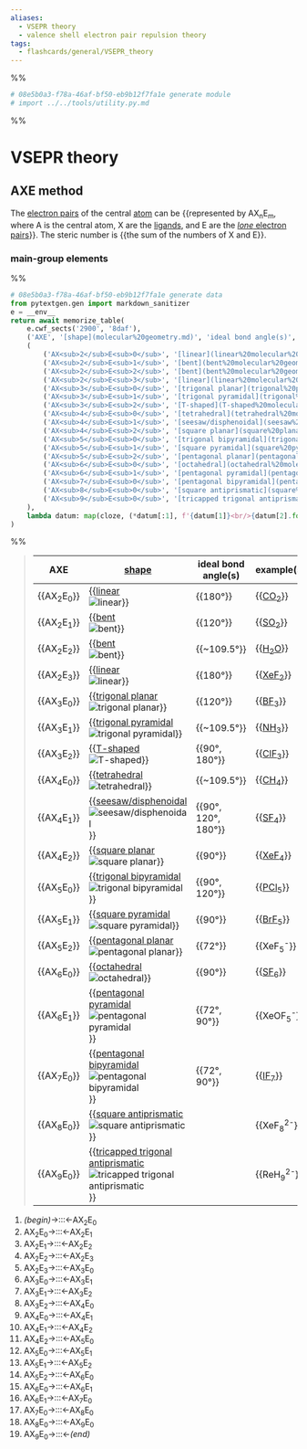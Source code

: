 ```yaml
---
aliases:
  - VSEPR theory
  - valence shell electron pair repulsion theory
tags:
  - flashcards/general/VSEPR_theory
---
```


%%
```Python
# 08e5b0a3-f78a-46af-bf50-eb9b12f7fa1e generate module
# import ../../tools/utility.py.md
```
%%

# VSEPR theory

## AXE method

The [electron pairs](electron%20pair.md) of the central [atom](atom.md) can be {{represented by AX<sub>n</sub>E<sub>m</sub>, where A is the central atom, X are the [ligands](ligand.md), and E are the [_lone_ electron pairs](lone%20pair.md)}}. The steric number is {{the sum of the numbers of X and E}}. <!--SR:!2023-10-24,139,270!2024-04-13,291,330-->

### main-group elements

%%
```Python
# 08e5b0a3-f78a-46af-bf50-eb9b12f7fa1e generate data
from pytextgen.gen import markdown_sanitizer
e = __env__
return await memorize_table(
	e.cwf_sects('2900', '8daf'),
	('AXE', '[shape](molecular%20geometry.md)', 'ideal bond angle(s)', 'example(s)',),
	(
		('AX<sub>2</sub>E<sub>0</sub>', '[linear](linear%20molecular%20geometry.md)', '![{}](../archives/Wikimedia%20Commons/AX2E0-3D-balls.png)', '180°', '[CO<sub>2</sub>](carbon%20dioxide.md)',),
		('AX<sub>2</sub>E<sub>1</sub>', '[bent](bent%20molecular%20geometry.md)', '![{}](../archives/Wikimedia%20Commons/AX2E1-3D-balls.png)', '120°', '[SO<sub>2</sub>](sulfur%20dioxide.md)'),
		('AX<sub>2</sub>E<sub>2</sub>', '[bent](bent%20molecular%20geometry.md)', '![{}](../archives/Wikimedia%20Commons/AX2E2-3D-balls.png)', '~109.5°', '[H<sub>2</sub>O](water.md)'),
		('AX<sub>2</sub>E<sub>3</sub>', '[linear](linear%20molecular%20geometry.md)', '![{}](../archives/Wikimedia%20Commons/AX2E3-3D-balls.png)', '180°', '[XeF<sub>2</sub>](xenon%20difluoride.md)'),
		('AX<sub>3</sub>E<sub>0</sub>', '[trigonal planar](trigonal%20planar%20molecular%20geometry.md)', '![{}](../archives/Wikimedia%20Commons/AX3E0-3D-balls.png)', '120°', '[BF<sub>3</sub>](boron%20trifluoride.md)'),
		('AX<sub>3</sub>E<sub>1</sub>', '[trigonal pyramidal](trigonal%20pyramidal%20molecular%20geometry.md)', '![{}](../archives/Wikimedia%20Commons/AX3E1-3D-balls.png)', '~109.5°', '[NH<sub>3</sub>](ammonia.md)'),
		('AX<sub>3</sub>E<sub>2</sub>', '[T-shaped](T-shaped%20molecular%20geometry.md)', '![{}](../archives/Wikimedia%20Commons/AX3E2-3D-balls.png)', '90°, 180°', '[ClF<sub>3</sub>](chlorine%20trifluoride.md)'),
		('AX<sub>4</sub>E<sub>0</sub>', '[tetrahedral](tetrahedral%20molecular%20geometry.md)', '![{}](../archives/Wikimedia%20Commons/AX4E0-3D-balls.png)', '~109.5°', '[CH<sub>4</sub>](methane.md)'),
		('AX<sub>4</sub>E<sub>1</sub>', '[seesaw/disphenoidal](seesaw%20molecular%20geometry.md)', '![{}](../archives/Wikimedia%20Commons/AX4E1-3D-balls.png)', '90°, 120°, 180°', '[SF<sub>4</sub>](sulfur%20tetrafluoride.md)'),
		('AX<sub>4</sub>E<sub>2</sub>', '[square planar](square%20planar%20molecular%20geometry.md)', '![{}](../archives/Wikimedia%20Commons/AX4E2-3D-balls.png)', '90°', '[XeF<sub>4</sub>](xenon%20tetrafluoride.md)'),
		('AX<sub>5</sub>E<sub>0</sub>', '[trigonal bipyramidal](trigonal%20bipyramidal%20molecular%20geometry.md)', '![{}](../archives/Wikimedia%20Commons/Trigonal-bipyramidal-3D-balls.png)', '90°, 120°', '[PCl<sub>5</sub>](phosphorous%20pentachloride.md)'),
		('AX<sub>5</sub>E<sub>1</sub>', '[square pyramidal](square%20pyramidal%20molecular%20geometry.md)', '![{}](../archives/Wikimedia%20Commons/AX5E1-3D-balls.png)', '90°', '[BrF<sub>5</sub>](bromine%20pentafluoride.md)'),
		('AX<sub>5</sub>E<sub>2</sub>', '[pentagonal planar](pentagonal%20planar%20molecular%20geometry.md)', '![{}](../archives/Wikimedia%20Commons/AX5E2-3D-balls.png)', '72°', 'XeF<sub>5</sub><sup>-</sup>'),
		('AX<sub>6</sub>E<sub>0</sub>', '[octahedral](octahedral%20molecular%20geometry.md)', '![{}](../archives/Wikimedia%20Commons/AX6E0-3D-balls.png)', '90°', '[SF<sub>6</sub>](sulfur%20hexafluoride.md)'),
		('AX<sub>6</sub>E<sub>1</sub>', '[pentagonal pyramidal](pentagonal%20pyramidal%20molecular%20geometry.md)', '![{}](../archives/Wikimedia%20Commons/AX6E1-3D-balls.png)', '72°, 90°', 'XeOF<sub>5</sub><sup>-</sup>'),
		('AX<sub>7</sub>E<sub>0</sub>', '[pentagonal bipyramidal](pentagonal%20bipyramidal%20molecular%20geometry.md)', '![{}](../archives/Wikimedia%20Commons/AX7E0-3D-balls.png)', '72°, 90°', '[IF<sub>7</sub>](iodine%20heptafluoride.md)'),
		('AX<sub>8</sub>E<sub>0</sub>', '[square antiprismatic](square%20antiprismatic%20molecular%20geometry.md)', '![{}](../archives/Wikimedia%20Commons/AX8E0-3D-balls.png)', '', 'XeF<sub>8</sub><sup>2-</sup>'),
		('AX<sub>9</sub>E<sub>0</sub>', '[tricapped trigonal antiprismatic](tricapped%20trigonal%20antiprismatic%20molecular%20geometry.md)', '![{}](../archives/Wikimedia%20Commons/AX9E0-3D-balls.png)', '', 'ReH<sub>9</sub><sup>2-</sup>'),
	),
	lambda datum: map(cloze, (*datum[:1], f'{datum[1]}<br/>{datum[2].format(markdown_sanitizer(datum[1]))}', *datum[3:],)),
)
```
%%

<!--08e5b0a3-f78a-46af-bf50-eb9b12f7fa1e generate section="2900"--><!-- The following content is generated at 2023-03-26T17:23:22.932532+08:00. Any edits will be overridden! -->

> | AXE | [shape](molecular%20geometry.md) | ideal bond angle(s) | example(s) |
> |-|-|-|-|
> | {{AX<sub>2</sub>E<sub>0</sub>}} | {{[linear](linear%20molecular%20geometry.md)<br/>![linear](../archives/Wikimedia%20Commons/AX2E0-3D-balls.png)}} | {{180°}} | {{[CO<sub>2</sub>](carbon%20dioxide.md)}} |
> | {{AX<sub>2</sub>E<sub>1</sub>}} | {{[bent](bent%20molecular%20geometry.md)<br/>![bent](../archives/Wikimedia%20Commons/AX2E1-3D-balls.png)}} | {{120°}} | {{[SO<sub>2</sub>](sulfur%20dioxide.md)}} |
> | {{AX<sub>2</sub>E<sub>2</sub>}} | {{[bent](bent%20molecular%20geometry.md)<br/>![bent](../archives/Wikimedia%20Commons/AX2E2-3D-balls.png)}} | {{~109.5°}} | {{[H<sub>2</sub>O](water.md)}} |
> | {{AX<sub>2</sub>E<sub>3</sub>}} | {{[linear](linear%20molecular%20geometry.md)<br/>![linear](../archives/Wikimedia%20Commons/AX2E3-3D-balls.png)}} | {{180°}} | {{[XeF<sub>2</sub>](xenon%20difluoride.md)}} |
> | {{AX<sub>3</sub>E<sub>0</sub>}} | {{[trigonal planar](trigonal%20planar%20molecular%20geometry.md)<br/>![trigonal planar](../archives/Wikimedia%20Commons/AX3E0-3D-balls.png)}} | {{120°}} | {{[BF<sub>3</sub>](boron%20trifluoride.md)}} |
> | {{AX<sub>3</sub>E<sub>1</sub>}} | {{[trigonal pyramidal](trigonal%20pyramidal%20molecular%20geometry.md)<br/>![trigonal pyramidal](../archives/Wikimedia%20Commons/AX3E1-3D-balls.png)}} | {{~109.5°}} | {{[NH<sub>3</sub>](ammonia.md)}} |
> | {{AX<sub>3</sub>E<sub>2</sub>}} | {{[T-shaped](T-shaped%20molecular%20geometry.md)<br/>![T-shaped](../archives/Wikimedia%20Commons/AX3E2-3D-balls.png)}} | {{90°, 180°}} | {{[ClF<sub>3</sub>](chlorine%20trifluoride.md)}} |
> | {{AX<sub>4</sub>E<sub>0</sub>}} | {{[tetrahedral](tetrahedral%20molecular%20geometry.md)<br/>![tetrahedral](../archives/Wikimedia%20Commons/AX4E0-3D-balls.png)}} | {{~109.5°}} | {{[CH<sub>4</sub>](methane.md)}} |
> | {{AX<sub>4</sub>E<sub>1</sub>}} | {{[seesaw/disphenoidal](seesaw%20molecular%20geometry.md)<br/>![seesaw/disphenoidal](../archives/Wikimedia%20Commons/AX4E1-3D-balls.png)}} | {{90°, 120°, 180°}} | {{[SF<sub>4</sub>](sulfur%20tetrafluoride.md)}} |
> | {{AX<sub>4</sub>E<sub>2</sub>}} | {{[square planar](square%20planar%20molecular%20geometry.md)<br/>![square planar](../archives/Wikimedia%20Commons/AX4E2-3D-balls.png)}} | {{90°}} | {{[XeF<sub>4</sub>](xenon%20tetrafluoride.md)}} |
> | {{AX<sub>5</sub>E<sub>0</sub>}} | {{[trigonal bipyramidal](trigonal%20bipyramidal%20molecular%20geometry.md)<br/>![trigonal bipyramidal](../archives/Wikimedia%20Commons/Trigonal-bipyramidal-3D-balls.png)}} | {{90°, 120°}} | {{[PCl<sub>5</sub>](phosphorous%20pentachloride.md)}} |
> | {{AX<sub>5</sub>E<sub>1</sub>}} | {{[square pyramidal](square%20pyramidal%20molecular%20geometry.md)<br/>![square pyramidal](../archives/Wikimedia%20Commons/AX5E1-3D-balls.png)}} | {{90°}} | {{[BrF<sub>5</sub>](bromine%20pentafluoride.md)}} |
> | {{AX<sub>5</sub>E<sub>2</sub>}} | {{[pentagonal planar](pentagonal%20planar%20molecular%20geometry.md)<br/>![pentagonal planar](../archives/Wikimedia%20Commons/AX5E2-3D-balls.png)}} | {{72°}} | {{XeF<sub>5</sub><sup>-</sup>}} |
> | {{AX<sub>6</sub>E<sub>0</sub>}} | {{[octahedral](octahedral%20molecular%20geometry.md)<br/>![octahedral](../archives/Wikimedia%20Commons/AX6E0-3D-balls.png)}} | {{90°}} | {{[SF<sub>6</sub>](sulfur%20hexafluoride.md)}} |
> | {{AX<sub>6</sub>E<sub>1</sub>}} | {{[pentagonal pyramidal](pentagonal%20pyramidal%20molecular%20geometry.md)<br/>![pentagonal pyramidal](../archives/Wikimedia%20Commons/AX6E1-3D-balls.png)}} | {{72°, 90°}} | {{XeOF<sub>5</sub><sup>-</sup>}} |
> | {{AX<sub>7</sub>E<sub>0</sub>}} | {{[pentagonal bipyramidal](pentagonal%20bipyramidal%20molecular%20geometry.md)<br/>![pentagonal bipyramidal](../archives/Wikimedia%20Commons/AX7E0-3D-balls.png)}} | {{72°, 90°}} | {{[IF<sub>7</sub>](iodine%20heptafluoride.md)}} |
> | {{AX<sub>8</sub>E<sub>0</sub>}} | {{[square antiprismatic](square%20antiprismatic%20molecular%20geometry.md)<br/>![square antiprismatic](../archives/Wikimedia%20Commons/AX8E0-3D-balls.png)}} |  | {{XeF<sub>8</sub><sup>2-</sup>}} |
> | {{AX<sub>9</sub>E<sub>0</sub>}} | {{[tricapped trigonal antiprismatic](tricapped%20trigonal%20antiprismatic%20molecular%20geometry.md)<br/>![tricapped trigonal antiprismatic](../archives/Wikimedia%20Commons/AX9E0-3D-balls.png)}} |  | {{ReH<sub>9</sub><sup>2-</sup>}} | <!--SR:!2024-01-07,214,330!2024-05-01,304,330!2024-01-20,223,330!2024-03-10,265,330!2024-03-25,274,330!2024-02-26,252,330!2023-11-09,165,310!2024-04-08,214,230!2024-05-08,311,330!2023-12-29,193,310!2024-02-29,255,330!2024-05-03,306,330!2024-01-21,224,330!2024-03-13,222,270!2024-04-06,286,330!2024-02-19,189,230!2024-05-25,323,330!2023-10-28,113,290!2024-03-11,265,330!2023-12-05,181,310!2024-01-22,225,330!2024-02-25,251,330!2024-01-11,200,290!2023-10-01,86,230!2024-05-29,327,330!2023-11-10,162,310!2023-12-28,192,310!2024-03-04,179,230!2024-03-12,266,330!2024-08-07,373,330!2024-05-12,315,330!2023-10-08,137,290!2024-04-13,291,330!2023-09-24,44,250!2024-11-11,431,310!2023-10-12,48,130!2024-03-29,278,330!2024-08-31,383,310!2024-03-22,271,330!2024-02-20,204,270!2024-05-02,305,330!2023-12-13,189,310!2024-03-24,273,330!2024-05-26,278,290!2024-03-13,267,330!2024-03-12,221,270!2024-03-11,266,330!2023-10-21,44,170!2024-03-08,263,330!2023-11-07,149,290!2024-03-28,277,330!2023-10-17,61,190!2024-02-25,251,330!2023-12-25,201,310!2024-04-08,288,330!2023-11-17,169,310!2024-02-06,238,330!2024-12-08,458,310!2024-03-27,276,330!2024-05-27,279,250!2024-02-07,239,330!2024-01-27,229,330!2024-05-05,308,330!2023-09-19,79,230!2024-04-05,285,330!2024-01-09,168,270!2023-12-27,162,250!2024-02-28,254,330!2023-11-27,97,210!2024-06-23,290,270-->

<!--/08e5b0a3-f78a-46af-bf50-eb9b12f7fa1e-->

<!--08e5b0a3-f78a-46af-bf50-eb9b12f7fa1e generate section="8daf"--><!-- The following content is generated at 2023-03-26T16:22:57.607537+08:00. Any edits will be overridden! -->

1. _(begin)_→:::←AX<sub>2</sub>E<sub>0</sub> <!--SR:!2024-03-30,279,330!2024-05-07,310,330-->
2. AX<sub>2</sub>E<sub>0</sub>→:::←AX<sub>2</sub>E<sub>1</sub> <!--SR:!2024-02-27,253,330!2024-05-09,312,330-->
3. AX<sub>2</sub>E<sub>1</sub>→:::←AX<sub>2</sub>E<sub>2</sub> <!--SR:!2024-04-03,283,330!2024-03-09,264,330-->
4. AX<sub>2</sub>E<sub>2</sub>→:::←AX<sub>2</sub>E<sub>3</sub> <!--SR:!2024-03-23,272,330!2024-03-12,267,330-->
5. AX<sub>2</sub>E<sub>3</sub>→:::←AX<sub>3</sub>E<sub>0</sub> <!--SR:!2024-02-05,238,330!2023-10-08,49,270-->
6. AX<sub>3</sub>E<sub>0</sub>→:::←AX<sub>3</sub>E<sub>1</sub> <!--SR:!2024-02-26,252,330!2024-04-02,282,330-->
7. AX<sub>3</sub>E<sub>1</sub>→:::←AX<sub>3</sub>E<sub>2</sub> <!--SR:!2024-04-07,287,330!2024-05-26,324,330-->
8. AX<sub>3</sub>E<sub>2</sub>→:::←AX<sub>4</sub>E<sub>0</sub> <!--SR:!2023-09-13,42,250!2023-12-16,151,310-->
9. AX<sub>4</sub>E<sub>0</sub>→:::←AX<sub>4</sub>E<sub>1</sub> <!--SR:!2024-05-04,307,330!2024-05-27,325,330-->
10. AX<sub>4</sub>E<sub>1</sub>→:::←AX<sub>4</sub>E<sub>2</sub> <!--SR:!2024-05-06,309,330!2024-04-26,299,330-->
11. AX<sub>4</sub>E<sub>2</sub>→:::←AX<sub>5</sub>E<sub>0</sub> <!--SR:!2024-01-23,226,330!2024-04-24,297,330-->
12. AX<sub>5</sub>E<sub>0</sub>→:::←AX<sub>5</sub>E<sub>1</sub> <!--SR:!2024-03-13,268,330!2024-03-31,280,330-->
13. AX<sub>5</sub>E<sub>1</sub>→:::←AX<sub>5</sub>E<sub>2</sub> <!--SR:!2024-05-28,326,330!2024-04-04,284,330-->
14. AX<sub>5</sub>E<sub>2</sub>→:::←AX<sub>6</sub>E<sub>0</sub> <!--SR:!2024-04-14,292,330!2024-02-23,249,330-->
15. AX<sub>6</sub>E<sub>0</sub>→:::←AX<sub>6</sub>E<sub>1</sub> <!--SR:!2024-08-29,355,290!2024-04-23,296,330-->
16. AX<sub>6</sub>E<sub>1</sub>→:::←AX<sub>7</sub>E<sub>0</sub> <!--SR:!2024-01-01,202,310!2024-05-13,249,270-->
17. AX<sub>7</sub>E<sub>0</sub>→:::←AX<sub>8</sub>E<sub>0</sub> <!--SR:!2024-05-24,322,330!2023-10-30,157,310-->
18. AX<sub>8</sub>E<sub>0</sub>→:::←AX<sub>9</sub>E<sub>0</sub> <!--SR:!2024-02-24,250,330!2024-03-26,275,330-->
19. AX<sub>9</sub>E<sub>0</sub>→:::←_(end)_ <!--SR:!2024-04-25,298,330!2024-01-24,227,330-->

<!--/08e5b0a3-f78a-46af-bf50-eb9b12f7fa1e-->
